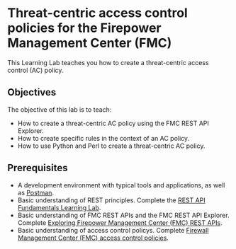 # Threat-centric access control policies for the Firepower Management Center (FMC)

This Learning Lab teaches you how to create a threat-centric access control (AC) policy.

## Objectives
The objective of this lab is to teach:
* How to create a threat-centric AC policy using the FMC REST API Explorer.
* How to create specific rules in the context of an AC policy.
* How to use Python and Perl to create a threat-centric AC policy.

## Prerequisites
* A development environment with typical tools and applications, as well as [Postman](https://www.getpostman.com/).
* Basic understanding of REST principles. Complete the [REST API Fundamentals Learning Lab](https://learninglabs.cisco.com/tracks/devnet-beginner/rest-api-fundamentals/what-are-rest-apis/).
* Basic understanding of FMC REST APIs and the FMC REST API Explorer. Complete [Exploring Firepower Management Center (FMC) REST APIs](https://learninglabs.cisco.com/modules/Firepower/firepower-restapi-101/).
* Basic understanding of access control policys. Complete [Firewall Management Center (FMC) access control policies](https://learninglabs.cisco.com/modules/Firepower/firepower-restapi-107/).

